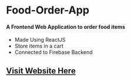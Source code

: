 # Food-Order-App
#### A Frontend Web Application to order food items
- Made Using ReactJS  
- Store items in a cart
- Connected to Firebase Backend

## [Visit Website Here](https://mealstore.netlify.app/)
